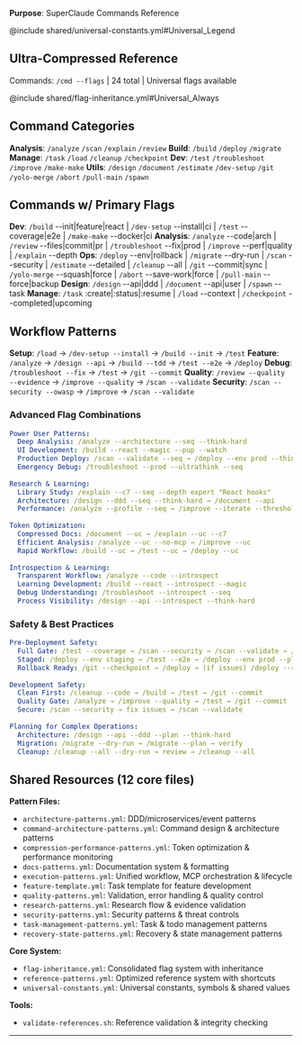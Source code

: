 **Purpose**: SuperClaude Commands Reference

@include shared/universal-constants.yml#Universal_Legend

## Ultra-Compressed Reference
Commands: `/cmd --flags` | 24 total | Universal flags available

@include shared/flag-inheritance.yml#Universal_Always

## Command Categories
**Analysis**: `/analyze` `/scan` `/explain` `/review`
**Build**: `/build` `/deploy` `/migrate` 
**Manage**: `/task` `/load` `/cleanup` `/checkpoint`
**Dev**: `/test` `/troubleshoot` `/improve` `/make-make`
**Utils**: `/design` `/document` `/estimate` `/dev-setup` `/git` `/yolo-merge` `/abort` `/pull-main` `/spawn`

## Commands w/ Primary Flags
**Dev**: `/build` --init|feature|react | `/dev-setup` --install|ci | `/test` --coverage|e2e | `/make-make` --docker|ci
**Analysis**: `/analyze` --code|arch | `/review` --files|commit|pr | `/troubleshoot` --fix|prod | `/improve` --perf|quality | `/explain` --depth
**Ops**: `/deploy` --env|rollback | `/migrate` --dry-run | `/scan` --security | `/estimate` --detailed | `/cleanup` --all | `/git` --commit|sync | `/yolo-merge` --squash|force | `/abort` --save-work|force | `/pull-main` --force|backup
**Design**: `/design` --api|ddd | `/document` --api|user | `/spawn` --task
**Manage**: `/task` :create|:status|:resume | `/load` --context | `/checkpoint` --completed|upcoming
## Workflow Patterns
**Setup**: `/load` → `/dev-setup --install` → `/build --init` → `/test`
**Feature**: `/analyze` → `/design --api` → `/build --tdd` → `/test --e2e` → `/deploy`
**Debug**: `/troubleshoot --fix` → `/test` → `/git --commit`
**Quality**: `/review --quality --evidence` → `/improve --quality` → `/scan --validate`
**Security**: `/scan --security --owasp` → `/improve` → `/scan --validate`

### Advanced Flag Combinations
```yaml
Power User Patterns:
  Deep Analysis: /analyze --architecture --seq --think-hard
  UI Development: /build --react --magic --pup --watch
  Production Deploy: /scan --validate --seq → /deploy --env prod --think-hard
  Emergency Debug: /troubleshoot --prod --ultrathink --seq
  
Research & Learning:
  Library Study: /explain --c7 --seq --depth expert "React hooks"
  Architecture: /design --ddd --seq --think-hard → /document --api
  Performance: /analyze --profile --seq → /improve --iterate --threshold 95%
  
Token Optimization:
  Compressed Docs: /document --uc → /explain --uc --c7
  Efficient Analysis: /analyze --uc --no-mcp → /improve --uc
  Rapid Workflow: /build --uc → /test --uc → /deploy --uc
  
Introspection & Learning:
  Transparent Workflow: /analyze --code --introspect
  Learning Development: /build --react --introspect --magic
  Debug Understanding: /troubleshoot --introspect --seq
  Process Visibility: /design --api --introspect --think-hard
```

### Safety & Best Practices
```yaml
Pre-Deployment Safety:
  Full Gate: /test --coverage → /scan --security → /scan --validate → /deploy
  Staged: /deploy --env staging → /test --e2e → /deploy --env prod --plan
  Rollback Ready: /git --checkpoint → /deploy → (if issues) /deploy --rollback
  
Development Safety:
  Clean First: /cleanup --code → /build → /test → /git --commit
  Quality Gate: /analyze → /improve --quality → /test → /git --commit
  Secure: /scan --security → fix issues → /scan --validate
  
Planning for Complex Operations:
  Architecture: /design --api --ddd --plan --think-hard
  Migration: /migrate --dry-run → /migrate --plan → verify
  Cleanup: /cleanup --all --dry-run → review → /cleanup --all
```

## Shared Resources (12 core files)

**Pattern Files:**
- `architecture-patterns.yml`: DDD/microservices/event patterns
- `command-architecture-patterns.yml`: Command design & architecture patterns
- `compression-performance-patterns.yml`: Token optimization & performance monitoring
- `docs-patterns.yml`: Documentation system & formatting
- `execution-patterns.yml`: Unified workflow, MCP orchestration & lifecycle
- `feature-template.yml`: Task template for feature development
- `quality-patterns.yml`: Validation, error handling & quality control
- `research-patterns.yml`: Research flow & evidence validation
- `security-patterns.yml`: Security patterns & threat controls
- `task-management-patterns.yml`: Task & todo management patterns
- `recovery-state-patterns.yml`: Recovery & state management patterns

**Core System:**
- `flag-inheritance.yml`: Consolidated flag system with inheritance
- `reference-patterns.yml`: Optimized reference system with  shortcuts
- `universal-constants.yml`: Universal constants, symbols & shared values

**Tools:**
- `validate-references.sh`: Reference validation & integrity checking

---